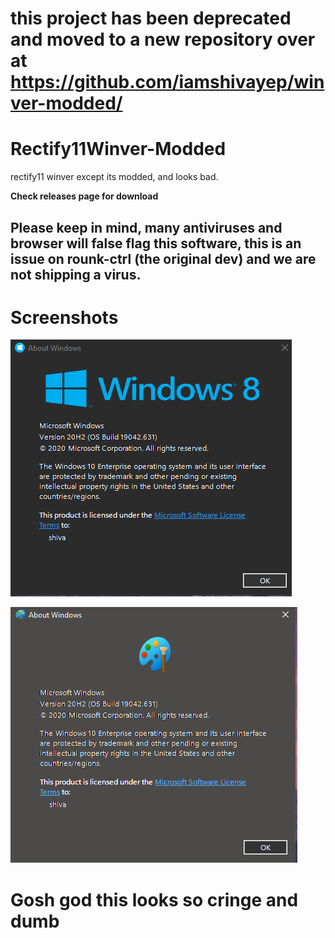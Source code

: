 # this project has been deprecated and moved to a new repository over at https://github.com/iamshivayep/winver-modded/
# Rectify11Winver-Modded
rectify11 winver except its modded, and looks bad.

**Check releases page for download**

## Please keep in mind, many antiviruses and browser will false flag this software, this is an issue on rounk-ctrl (the original dev) and we are not shipping a virus.

# Screenshots

![Screenshot1](https://raw.githubusercontent.com/iamshivayep/Rectify11Winver-Modded/main/winver2.PNG)

![Screenshot2](https://raw.githubusercontent.com/iamshivayep/Rectify11Winver-Modded/main/winver1.PNG)

# Gosh god this looks so cringe and dumb

